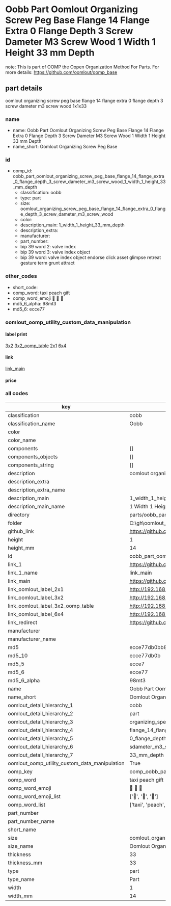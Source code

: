 # Oobb Part Oomlout Organizing Screw Peg Base Flange 14 Flange Extra 0 Flange Depth 3 Screw Dameter M3 Screw Wood 1 Width 1 Height 33 mm Depth  

note: This is part of OOMP the Oopen Organization Method For Parts. For more details: https://github.com/oomlout/oomp_base

##  part details
  



oomlout organizing screw peg base flange 14 flange extra 0 flange depth 3 screw dameter m3 screw wood 1x1x33



### name
* name: Oobb Part Oomlout Organizing Screw Peg Base Flange 14 Flange Extra 0 Flange Depth 3 Screw Dameter M3 Screw Wood 1 Width 1 Height 33 mm Depth
* name_short: Oomlout Organizing Screw Peg Base
### id
* oomp_id: oobb_part_oomlout_organizing_screw_peg_base_flange_14_flange_extra_0_flange_depth_3_screw_dameter_m3_screw_wood_1_width_1_height_33_mm_depth
  * classification: oobb
  * type: part
  * size: oomlout_organizing_screw_peg_base_flange_14_flange_extra_0_flange_depth_3_screw_dameter_m3_screw_wood
  * color: 
  * description_main: 1_width_1_height_33_mm_depth
  * description_extra: 
  * manufacturer: 
  * part_number: 
  * bip 39 word 2: valve index
  * bip 39 word 3: valve index object
  * bip 39 word: valve index object endorse click asset glimpse retreat gesture term grunt attract

### other_codes
* short_code: 
* oomp_word: taxi peach gift
* oomp_word_emoji :taxi: :peach: :gift:
* md5_6_alpha: 98mt3
* md5_6: ecce77






### oomlout_oomp_utility_custom_data_manipulation
#### label print
[3x2](http://192.168.1.245:1112/?label=oomp%2098mt3)
[3x2_oomp_table](http://192.168.1.108:1112/?label=oomp%2098mt3)
[2x1](http://192.168.1.242:1112/?label=oomp%2098mt3)
[6x4](http://192.168.1.55:1112/?label=oomp%2098mt3)    

#### link

[link_main](https://github.com/oomlout/oomlout_oobb_version_4_generated_parts/tree/main/navigation_oomp/oobb/part/oomlout_organizing_screw_peg_base_flange_14_flange_extra_0_flange_depth_3_screw_dameter_m3_screw_wood/1_width_1_height_33_mm_depth/part)                              

#### price







### all codes 
| key | value |  
| --- | --- |  
| classification | oobb |  
| classification_name | Oobb |  
| color |  |  
| color_name |  |  
| components | [] |  
| components_objects | [] |  
| components_string | [] |  
| description | oomlout organizing screw peg base flange 14 flange extra 0 flange depth 3 screw dameter m3 screw wood 1x1x33 |  
| description_extra |  |  
| description_extra_name |  |  
| description_main | 1_width_1_height_33_mm_depth |  
| description_main_name | 1 Width 1 Height 33 mm Depth |  
| directory | parts/oobb_part_oomlout_organizing_screw_peg_base_flange_14_flange_extra_0_flange_depth_3_screw_dameter_m3_screw_wood_1_width_1_height_33_mm_depth |  
| folder | C:\gh\oomlout_oobb_version_4_generated_parts\parts\oobb_part_oomlout_organizing_screw_peg_base_flange_14_flange_extra_0_flange_depth_3_screw_dameter_m3_screw_wood_1_width_1_height_33_mm_depth |  
| github_link | https://github.com/oomlout/oomlout_oomp_part_src/tree/main/parts/oobb_part_oomlout_organizing_screw_peg_base_flange_14_flange_extra_0_flange_depth_3_screw_dameter_m3_screw_wood_1_width_1_height_33_mm_depth |  
| height | 1 |  
| height_mm | 14 |  
| id | oobb_part_oomlout_organizing_screw_peg_base_flange_14_flange_extra_0_flange_depth_3_screw_dameter_m3_screw_wood_1_width_1_height_33_mm_depth |  
| link_1 | https://github.com/oomlout/oomlout_oobb_version_4_generated_parts/tree/main/navigation_oomp/oobb/part/oomlout_organizing_screw_peg_base_flange_14_flange_extra_0_flange_depth_3_screw_dameter_m3_screw_wood/1_width_1_height_33_mm_depth/part |  
| link_1_name | link_main |  
| link_main | https://github.com/oomlout/oomlout_oobb_version_4_generated_parts/tree/main/navigation_oomp/oobb/part/oomlout_organizing_screw_peg_base_flange_14_flange_extra_0_flange_depth_3_screw_dameter_m3_screw_wood/1_width_1_height_33_mm_depth/part |  
| link_oomlout_label_2x1 | http://192.168.1.242:1112/?label=oomp%2098mt3 |  
| link_oomlout_label_3x2 | http://192.168.1.245:1112/?label=oomp%2098mt3 |  
| link_oomlout_label_3x2_oomp_table | http://192.168.1.108:1112/?label=oomp%2098mt3 |  
| link_oomlout_label_6x4 | http://192.168.1.55:1112/?label=oomp%2098mt3 |  
| link_redirect | https://github.com/oomlout/oomlout_oobb_version_4_generated_parts/tree/main/parts/oobb_oomlout_organizing_screw_peg_base_flange_14_flange_extra_0_flange_depth_3_screw_dameter_m3_screw_wood_01_01_33 |  
| manufacturer |  |  
| manufacturer_name |  |  
| md5 | ecce77db0bb80c643695549d301cb788 |  
| md5_10 | ecce77db0b |  
| md5_5 | ecce7 |  
| md5_6 | ecce77 |  
| md5_6_alpha | 98mt3 |  
| name | Oobb Part Oomlout Organizing Screw Peg Base Flange 14 Flange Extra 0 Flange Depth 3 Screw Dameter M3 Screw Wood 1 Width 1 Height 33 mm Depth |  
| name_short | Oomlout Organizing Screw Peg Base |  
| oomlout_detail_hierarchy_1 | oobb |  
| oomlout_detail_hierarchy_2 | part |  
| oomlout_detail_hierarchy_3 | organizing_speg_base |  
| oomlout_detail_hierarchy_4 | flange_14_flange_extra |  
| oomlout_detail_hierarchy_5 | 0_flange_depth_3 |  
| oomlout_detail_hierarchy_6 | sdameter_m3_swood |  
| oomlout_detail_hierarchy_7 | 33_mm_depth |  
| oomlout_oomp_utility_custom_data_manipulation | True |  
| oomp_key | oomp_oobb_part_oomlout_organizing_screw_peg_base_flange_14_flange_extra_0_flange_depth_3_screw_dameter_m3_screw_wood_1_width_1_height_33_mm_depth |  
| oomp_word | taxi peach gift |  
| oomp_word_emoji | :taxi: :peach: :gift: |  
| oomp_word_emoji_list | [':taxi:', ':peach:', ':gift:'] |  
| oomp_word_list | ['taxi', 'peach', 'gift'] |  
| part_number |  |  
| part_number_name |  |  
| short_name |  |  
| size | oomlout_organizing_screw_peg_base_flange_14_flange_extra_0_flange_depth_3_screw_dameter_m3_screw_wood |  
| size_name | Oomlout Organizing Screw Peg Base Flange 14 Flange Extra 0 Flange Depth 3 Screw Dameter M3 Screw Wood |  
| thickness | 33 |  
| thickness_mm | 33 |  
| type | part |  
| type_name | Part |  
| width | 1 |  
| width_mm | 14 |  
